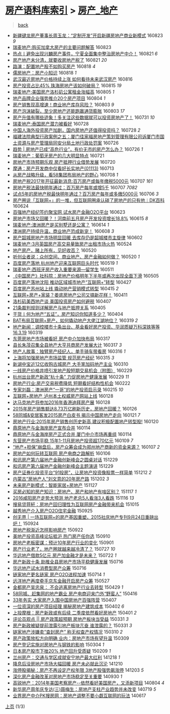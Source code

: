 [房产语料库索引](../../README.md)  > [房产_地产](房产_地产.md)
====
> [back](../README.md)

- [新疆键龙房产董事长周玉龙：“定制开发”开启新疆房地产商业新模式](http://jkwz.applinzi.com/ittc/6869596132610671620.html#%E6%96%B0%E7%96%86%E9%94%AE%E9%BE%99%E6%88%BF%E4%BA%A7%E8%91%A3%E4%BA%8B%E9%95%BF%E5%91%A8%E7%8E%89%E9%BE%99%EF%BC%9A%E2%80%9C%E5%AE%9A%E5%88%B6%E5%BC%80%E5%8F%91%E2%80%9D%E5%BC%80%E5%90%AF%E6%96%B0%E7%96%86%E6%88%BF%E5%9C%B0%E4%BA%A7%E5%95%86%E4%B8%9A%E6%96%B0%E6%A8%A1%E5%BC%8F) 160823 *9* 
- [瑞麦地产:购买加拿大房产的主要问题解答](http://jkwz.applinzi.com/ittc/6869561598703830020.html#%E7%91%9E%E9%BA%A6%E5%9C%B0%E4%BA%A7%3A%E8%B4%AD%E4%B9%B0%E5%8A%A0%E6%8B%BF%E5%A4%A7%E6%88%BF%E4%BA%A7%E7%9A%84%E4%B8%BB%E8%A6%81%E9%97%AE%E9%A2%98%E8%A7%A3%E7%AD%94) 160823  
- [热点丨避免出现兴麟房产事件，宁夏全面集中整治房地产中介！](http://jkwz.applinzi.com/ittc/6868951734801662980.html#%E7%83%AD%E7%82%B9%E4%B8%A8%E9%81%BF%E5%85%8D%E5%87%BA%E7%8E%B0%E5%85%B4%E9%BA%9F%E6%88%BF%E4%BA%A7%E4%BA%8B%E4%BB%B6%EF%BC%8C%E5%AE%81%E5%A4%8F%E5%85%A8%E9%9D%A2%E9%9B%86%E4%B8%AD%E6%95%B4%E6%B2%BB%E6%88%BF%E5%9C%B0%E4%BA%A7%E4%B8%AD%E4%BB%8B%EF%BC%81) 160821 *6* 
- [房产地产未分清，就要收房地产税了](http://jkwz.applinzi.com/ittc/6868841533599646724.html#%E6%88%BF%E4%BA%A7%E5%9C%B0%E4%BA%A7%E6%9C%AA%E5%88%86%E6%B8%85%EF%BC%8C%E5%B0%B1%E8%A6%81%E6%94%B6%E6%88%BF%E5%9C%B0%E4%BA%A7%E7%A8%8E%E4%BA%86) 160821 *20* 
- [路演：配置地产股不如购买房产](http://jkwz.applinzi.com/ittc/6867730247172228101.html#%E8%B7%AF%E6%BC%94%EF%BC%9A%E9%85%8D%E7%BD%AE%E5%9C%B0%E4%BA%A7%E8%82%A1%E4%B8%8D%E5%A6%82%E8%B4%AD%E4%B9%B0%E6%88%BF%E4%BA%A7) 160818 *4* 
- [儒房地产：房产小知识](http://jkwz.applinzi.com/ittc/6867651877990302725.html#%E5%84%92%E6%88%BF%E5%9C%B0%E4%BA%A7%EF%BC%9A%E6%88%BF%E4%BA%A7%E5%B0%8F%E7%9F%A5%E8%AF%86) 160818 *1* 
- [武汉最近房地产价格持续上涨  如何看待未来武汉房产](http://jkwz.applinzi.com/ittc/6867015213198607364.html#%E6%AD%A6%E6%B1%89%E6%9C%80%E8%BF%91%E6%88%BF%E5%9C%B0%E4%BA%A7%E4%BB%B7%E6%A0%BC%E6%8C%81%E7%BB%AD%E4%B8%8A%E6%B6%A8++%E5%A6%82%E4%BD%95%E7%9C%8B%E5%BE%85%E6%9C%AA%E6%9D%A5%E6%AD%A6%E6%B1%89%E6%88%BF%E4%BA%A7) 160816  
- [房产投资占比45% 珠海房地产该如何破局？](http://jkwz.applinzi.com/ittc/6866553922998764548.html#%E6%88%BF%E4%BA%A7%E6%8A%95%E8%B5%84%E5%8D%A0%E6%AF%9445%25+%E7%8F%A0%E6%B5%B7%E6%88%BF%E5%9C%B0%E4%BA%A7%E8%AF%A5%E5%A6%82%E4%BD%95%E7%A0%B4%E5%B1%80%EF%BC%9F) 160815 *19* 
- [瑞麦地产:美国房产洛杉矶公寓租金涨幅高](http://jkwz.applinzi.com/ittc/6862919932773401604.html#%E7%91%9E%E9%BA%A6%E5%9C%B0%E4%BA%A7%3A%E7%BE%8E%E5%9B%BD%E6%88%BF%E4%BA%A7%E6%B4%9B%E6%9D%89%E7%9F%B6%E5%85%AC%E5%AF%93%E7%A7%9F%E9%87%91%E6%B6%A8%E5%B9%85%E9%AB%98) 160805 *1* 
- [地产品牌企业强势推介20个房产项目](http://jkwz.applinzi.com/ittc/6862537859524985861.html#%E5%9C%B0%E4%BA%A7%E5%93%81%E7%89%8C%E4%BC%81%E4%B8%9A%E5%BC%BA%E5%8A%BF%E6%8E%A8%E4%BB%8B20%E4%B8%AA%E6%88%BF%E4%BA%A7%E9%A1%B9%E7%9B%AE) 160804 *1* 
- [房产销售现高增速！商业地产库存风险？](http://jkwz.applinzi.com/ittc/6862191958587606021.html#%E6%88%BF%E4%BA%A7%E9%94%80%E5%94%AE%E7%8E%B0%E9%AB%98%E5%A2%9E%E9%80%9F%EF%BC%81%E5%95%86%E4%B8%9A%E5%9C%B0%E4%BA%A7%E5%BA%93%E5%AD%98%E9%A3%8E%E9%99%A9%EF%BC%9F) 160803 *9* 
- [房产泡沫破裂，至少房地产还能跑赢通货膨胀](http://jkwz.applinzi.com/ittc/6861805142294397957.html#%E6%88%BF%E4%BA%A7%E6%B3%A1%E6%B2%AB%E7%A0%B4%E8%A3%82%EF%BC%8C%E8%87%B3%E5%B0%91%E6%88%BF%E5%9C%B0%E4%BA%A7%E8%BF%98%E8%83%BD%E8%B7%91%E8%B5%A2%E9%80%9A%E8%B4%A7%E8%86%A8%E8%83%80) 160803 *17* 
- [房产升值有哪些迹象！多关注这些数据就可以投资房地产了！](http://jkwz.applinzi.com/ittc/6860945675797398532.html#%E6%88%BF%E4%BA%A7%E5%8D%87%E5%80%BC%E6%9C%89%E5%93%AA%E4%BA%9B%E8%BF%B9%E8%B1%A1%EF%BC%81%E5%A4%9A%E5%85%B3%E6%B3%A8%E8%BF%99%E4%BA%9B%E6%95%B0%E6%8D%AE%E5%B0%B1%E5%8F%AF%E4%BB%A5%E6%8A%95%E8%B5%84%E6%88%BF%E5%9C%B0%E4%BA%A7%E4%BA%86%EF%BC%81) 160731 *10* 
- [瑞麦地产:泰国房产潜力被看好](http://jkwz.applinzi.com/ittc/6859915302133040133.html#%E7%91%9E%E9%BA%A6%E5%9C%B0%E4%BA%A7%3A%E6%B3%B0%E5%9B%BD%E6%88%BF%E4%BA%A7%E6%BD%9C%E5%8A%9B%E8%A2%AB%E7%9C%8B%E5%A5%BD) 160728  
- [中国人海外投资房产加剧，国内房地产还值得投资吗？](http://jkwz.applinzi.com/ittc/6859857188994155524.html#%E4%B8%AD%E5%9B%BD%E4%BA%BA%E6%B5%B7%E5%A4%96%E6%8A%95%E8%B5%84%E6%88%BF%E4%BA%A7%E5%8A%A0%E5%89%A7%EF%BC%8C%E5%9B%BD%E5%86%85%E6%88%BF%E5%9C%B0%E4%BA%A7%E8%BF%98%E5%80%BC%E5%BE%97%E6%8A%95%E8%B5%84%E5%90%97%EF%BC%9F) 160728 *2* 
- [福建法院典型行政案例之五：厦门佳家福房地产策划管理有限公司诉厦门市国土资源与房产管理局同安分局土地行政处罚案](http://jkwz.applinzi.com/ittc/6859226351248344068.html#%E7%A6%8F%E5%BB%BA%E6%B3%95%E9%99%A2%E5%85%B8%E5%9E%8B%E8%A1%8C%E6%94%BF%E6%A1%88%E4%BE%8B%E4%B9%8B%E4%BA%94%EF%BC%9A%E5%8E%A6%E9%97%A8%E4%BD%B3%E5%AE%B6%E7%A6%8F%E6%88%BF%E5%9C%B0%E4%BA%A7%E7%AD%96%E5%88%92%E7%AE%A1%E7%90%86%E6%9C%89%E9%99%90%E5%85%AC%E5%8F%B8%E8%AF%89%E5%8E%A6%E9%97%A8%E5%B8%82%E5%9B%BD%E5%9C%9F%E8%B5%84%E6%BA%90%E4%B8%8E%E6%88%BF%E4%BA%A7%E7%AE%A1%E7%90%86%E5%B1%80%E5%90%8C%E5%AE%89%E5%88%86%E5%B1%80%E5%9C%9F%E5%9C%B0%E8%A1%8C%E6%94%BF%E5%A4%84%E7%BD%9A%E6%A1%88) 160726  
- [趋势 | 房地产已成“高危行业”，有价无市的房产怎么办？](http://jkwz.applinzi.com/ittc/6859050534849479684.html#%E8%B6%8B%E5%8A%BF+%7C+%E6%88%BF%E5%9C%B0%E4%BA%A7%E5%B7%B2%E6%88%90%E2%80%9C%E9%AB%98%E5%8D%B1%E8%A1%8C%E4%B8%9A%E2%80%9D%EF%BC%8C%E6%9C%89%E4%BB%B7%E6%97%A0%E5%B8%82%E7%9A%84%E6%88%BF%E4%BA%A7%E6%80%8E%E4%B9%88%E5%8A%9E%EF%BC%9F) 160726 *1* 
- [瑞麦地产：葡萄牙房产的几大明显特点](http://jkwz.applinzi.com/ittc/6857348952759993349.html#%E7%91%9E%E9%BA%A6%E5%9C%B0%E4%BA%A7%EF%BC%9A%E8%91%A1%E8%90%84%E7%89%99%E6%88%BF%E4%BA%A7%E7%9A%84%E5%87%A0%E5%A4%A7%E6%98%8E%E6%98%BE%E7%89%B9%E7%82%B9) 160721  
- [房地产市场预期乐观 房产抵押行业借势发展](http://jkwz.applinzi.com/ittc/6856966563978281988.html#%E6%88%BF%E5%9C%B0%E4%BA%A7%E5%B8%82%E5%9C%BA%E9%A2%84%E6%9C%9F%E4%B9%90%E8%A7%82+%E6%88%BF%E4%BA%A7%E6%8A%B5%E6%8A%BC%E8%A1%8C%E4%B8%9A%E5%80%9F%E5%8A%BF%E5%8F%91%E5%B1%95) 160720  
- [摩通：房产开发商中仅看好长实地产(01113)](http://jkwz.applinzi.com/ittc/6854395792240149508.html#%E6%91%A9%E9%80%9A%EF%BC%9A%E6%88%BF%E4%BA%A7%E5%BC%80%E5%8F%91%E5%95%86%E4%B8%AD%E4%BB%85%E7%9C%8B%E5%A5%BD%E9%95%BF%E5%AE%9E%E5%9C%B0%E4%BA%A7%2801113%29) 160713  
- [从房产战略升级，看58集团布局地产的野心](http://jkwz.applinzi.com/ittc/6852590426426704900.html#%E4%BB%8E%E6%88%BF%E4%BA%A7%E6%88%98%E7%95%A5%E5%8D%87%E7%BA%A7%EF%BC%8C%E7%9C%8B58%E9%9B%86%E5%9B%A2%E5%B8%83%E5%B1%80%E5%9C%B0%E4%BA%A7%E7%9A%84%E9%87%8E%E5%BF%83) 160708 *1* 
- [房地产税2017年开征最新消息:百万房产或每年缴税5000元](http://jkwz.applinzi.com/ittc/6852067066328384516.html#%E6%88%BF%E5%9C%B0%E4%BA%A7%E7%A8%8E2017%E5%B9%B4%E5%BC%80%E5%BE%81%E6%9C%80%E6%96%B0%E6%B6%88%E6%81%AF%3A%E7%99%BE%E4%B8%87%E6%88%BF%E4%BA%A7%E6%88%96%E6%AF%8F%E5%B9%B4%E7%BC%B4%E7%A8%8E5000%E5%85%83) 160707 *161* 
- [房地产税法最快明年通过：百万房产每年或增5千](http://jkwz.applinzi.com/ittc/6851980264959640580.html#%E6%88%BF%E5%9C%B0%E4%BA%A7%E7%A8%8E%E6%B3%95%E6%9C%80%E5%BF%AB%E6%98%8E%E5%B9%B4%E9%80%9A%E8%BF%87%EF%BC%9A%E7%99%BE%E4%B8%87%E6%88%BF%E4%BA%A7%E6%AF%8F%E5%B9%B4%E6%88%96%E5%A2%9E5%E5%8D%83) 160707 *7082* 
- [试点5年的房地产税最快明年通过？百万房产每年或多缴5000元](http://jkwz.applinzi.com/ittc/6851798277036704772.html#%E8%AF%95%E7%82%B95%E5%B9%B4%E7%9A%84%E6%88%BF%E5%9C%B0%E4%BA%A7%E7%A8%8E%E6%9C%80%E5%BF%AB%E6%98%8E%E5%B9%B4%E9%80%9A%E8%BF%87%EF%BC%9F%E7%99%BE%E4%B8%87%E6%88%BF%E4%BA%A7%E6%AF%8F%E5%B9%B4%E6%88%96%E5%A4%9A%E7%BC%B45000%E5%85%83) 160706 *3* 
- [房产圈说「互联网+」的一堆，但互联网圈承认碰了房地产的只有他︱DK百科](http://jkwz.applinzi.com/ittc/6847208511997740036.html#%E6%88%BF%E4%BA%A7%E5%9C%88%E8%AF%B4%E3%80%8C%E4%BA%92%E8%81%94%E7%BD%91%2B%E3%80%8D%E7%9A%84%E4%B8%80%E5%A0%86%EF%BC%8C%E4%BD%86%E4%BA%92%E8%81%94%E7%BD%91%E5%9C%88%E6%89%BF%E8%AE%A4%E7%A2%B0%E4%BA%86%E6%88%BF%E5%9C%B0%E4%BA%A7%E7%9A%84%E5%8F%AA%E6%9C%89%E4%BB%96%EF%B8%B1DK%E7%99%BE%E7%A7%91) 160624  
- [百强地产经纪签约聚宝网 试水房产金融O2O平台](http://jkwz.applinzi.com/ittc/6846955517221798916.html#%E7%99%BE%E5%BC%BA%E5%9C%B0%E4%BA%A7%E7%BB%8F%E7%BA%AA%E7%AD%BE%E7%BA%A6%E8%81%9A%E5%AE%9D%E7%BD%91+%E8%AF%95%E6%B0%B4%E6%88%BF%E4%BA%A7%E9%87%91%E8%9E%8DO2O%E5%B9%B3%E5%8F%B0) 160623  
- [房地产市场又回暖？！河南前五月房产开发投资增长18.8%](http://jkwz.applinzi.com/ittc/6844006916619240453.html#%E6%88%BF%E5%9C%B0%E4%BA%A7%E5%B8%82%E5%9C%BA%E5%8F%88%E5%9B%9E%E6%9A%96%EF%BC%9F%EF%BC%81%E6%B2%B3%E5%8D%97%E5%89%8D%E4%BA%94%E6%9C%88%E6%88%BF%E4%BA%A7%E5%BC%80%E5%8F%91%E6%8A%95%E8%B5%84%E5%A2%9E%E9%95%BF18.8%25) 160615 *8* 
- [瑞麦地产:澳洲房产是买别墅还是公寓？](http://jkwz.applinzi.com/ittc/6843535695028962309.html#%E7%91%9E%E9%BA%A6%E5%9C%B0%E4%BA%A7%3A%E6%BE%B3%E6%B4%B2%E6%88%BF%E4%BA%A7%E6%98%AF%E4%B9%B0%E5%88%AB%E5%A2%85%E8%BF%98%E6%98%AF%E5%85%AC%E5%AF%93%EF%BC%9F) 160614 *1* 
- [澳洲房产持续升温，商业地产恐成新宠！](http://jkwz.applinzi.com/ittc/6841280991897060357.html#%E6%BE%B3%E6%B4%B2%E6%88%BF%E4%BA%A7%E6%8C%81%E7%BB%AD%E5%8D%87%E6%B8%A9%EF%BC%8C%E5%95%86%E4%B8%9A%E5%9C%B0%E4%BA%A7%E6%81%90%E6%88%90%E6%96%B0%E5%AE%A0%EF%BC%81) 160608 *3* 
- [房产韶城房地产市场明显回暖 去库存仍是韶城楼市主旋律](http://jkwz.applinzi.com/ittc/6839173975477060613.html#%E6%88%BF%E4%BA%A7%E9%9F%B6%E5%9F%8E%E6%88%BF%E5%9C%B0%E4%BA%A7%E5%B8%82%E5%9C%BA%E6%98%8E%E6%98%BE%E5%9B%9E%E6%9A%96+%E5%8E%BB%E5%BA%93%E5%AD%98%E4%BB%8D%E6%98%AF%E9%9F%B6%E5%9F%8E%E6%A5%BC%E5%B8%82%E4%B8%BB%E6%97%8B%E5%BE%8B) 160602  
- [瑞麦地产:3月英国房产高交易量致房产出租市场火热](http://jkwz.applinzi.com/ittc/6835743978565403652.html#%E7%91%9E%E9%BA%A6%E5%9C%B0%E4%BA%A7%3A3%E6%9C%88%E8%8B%B1%E5%9B%BD%E6%88%BF%E4%BA%A7%E9%AB%98%E4%BA%A4%E6%98%93%E9%87%8F%E8%87%B4%E6%88%BF%E4%BA%A7%E5%87%BA%E7%A7%9F%E5%B8%82%E5%9C%BA%E7%81%AB%E7%83%AD) 160524  
- [地产房产，赌上所有，见好收否？](http://jkwz.applinzi.com/ittc/6834331709889577988.html#%E5%9C%B0%E4%BA%A7%E6%88%BF%E4%BA%A7%EF%BC%8C%E8%B5%8C%E4%B8%8A%E6%89%80%E6%9C%89%EF%BC%8C%E8%A7%81%E5%A5%BD%E6%94%B6%E5%90%A6%EF%BC%9F) 160520  
- [听创业者说：众创空间、商业地产、房产金融如何做？](http://jkwz.applinzi.com/ittc/6834271206324569093.html#%E5%90%AC%E5%88%9B%E4%B8%9A%E8%80%85%E8%AF%B4%EF%BC%9A%E4%BC%97%E5%88%9B%E7%A9%BA%E9%97%B4%E3%80%81%E5%95%86%E4%B8%9A%E5%9C%B0%E4%BA%A7%E3%80%81%E6%88%BF%E4%BA%A7%E9%87%91%E8%9E%8D%E5%A6%82%E4%BD%95%E5%81%9A%EF%BC%9F) 160520 *1* 
- [百度房产落地 杭州地产迎来互联网巨头时代](http://jkwz.applinzi.com/ittc/6833990053399102468.html#%E7%99%BE%E5%BA%A6%E6%88%BF%E4%BA%A7%E8%90%BD%E5%9C%B0+%E6%9D%AD%E5%B7%9E%E5%9C%B0%E4%BA%A7%E8%BF%8E%E6%9D%A5%E4%BA%92%E8%81%94%E7%BD%91%E5%B7%A8%E5%A4%B4%E6%97%B6%E4%BB%A3) 160519 *1* 
- [瑞麦地产:西班牙房产收入重要来源—留学生](http://jkwz.applinzi.com/ittc/6830956442018120709.html#%E7%91%9E%E9%BA%A6%E5%9C%B0%E4%BA%A7%3A%E8%A5%BF%E7%8F%AD%E7%89%99%E6%88%BF%E4%BA%A7%E6%94%B6%E5%85%A5%E9%87%8D%E8%A6%81%E6%9D%A5%E6%BA%90%E2%80%94%E7%95%99%E5%AD%A6%E7%94%9F) 160511  
- [《中国房产》社科院：房地产价格明年下半年或再次出现全面下滑](http://jkwz.applinzi.com/ittc/6828692074295460869.html#%E3%80%8A%E4%B8%AD%E5%9B%BD%E6%88%BF%E4%BA%A7%E3%80%8B%E7%A4%BE%E7%A7%91%E9%99%A2%EF%BC%9A%E6%88%BF%E5%9C%B0%E4%BA%A7%E4%BB%B7%E6%A0%BC%E6%98%8E%E5%B9%B4%E4%B8%8B%E5%8D%8A%E5%B9%B4%E6%88%96%E5%86%8D%E6%AC%A1%E5%87%BA%E7%8E%B0%E5%85%A8%E9%9D%A2%E4%B8%8B%E6%BB%91) 160505  
- [百度房产落地沈阳 推动区域城市地产“互联网+”转型](http://jkwz.applinzi.com/ittc/6825835529681519620.html#%E7%99%BE%E5%BA%A6%E6%88%BF%E4%BA%A7%E8%90%BD%E5%9C%B0%E6%B2%88%E9%98%B3+%E6%8E%A8%E5%8A%A8%E5%8C%BA%E5%9F%9F%E5%9F%8E%E5%B8%82%E5%9C%B0%E4%BA%A7%E2%80%9C%E4%BA%92%E8%81%94%E7%BD%91%2B%E2%80%9D%E8%BD%AC%E5%9E%8B) 160427  
- [百度房产苏州站上线 撬动地产营销模式转型](http://jkwz.applinzi.com/ittc/6821253014002074628.html#%E7%99%BE%E5%BA%A6%E6%88%BF%E4%BA%A7%E8%8B%8F%E5%B7%9E%E7%AB%99%E4%B8%8A%E7%BA%BF+%E6%92%AC%E5%8A%A8%E5%9C%B0%E4%BA%A7%E8%90%A5%E9%94%80%E6%A8%A1%E5%BC%8F%E8%BD%AC%E5%9E%8B) 160415 *2* 
- [互联网+房产+家装？娄底房地产公司又搞新花样！](http://jkwz.applinzi.com/ittc/6819782275407283205.html#%E4%BA%92%E8%81%94%E7%BD%91%2B%E6%88%BF%E4%BA%A7%2B%E5%AE%B6%E8%A3%85%EF%BC%9F%E5%A8%84%E5%BA%95%E6%88%BF%E5%9C%B0%E4%BA%A7%E5%85%AC%E5%8F%B8%E5%8F%88%E6%90%9E%E6%96%B0%E8%8A%B1%E6%A0%B7%EF%BC%81) 160411  
- [洛杉矶美西地产谈 美国投资房产如何避税](http://jkwz.applinzi.com/ittc/6818261224332461061.html#%E6%B4%9B%E6%9D%89%E7%9F%B6%E7%BE%8E%E8%A5%BF%E5%9C%B0%E4%BA%A7%E8%B0%88+%E7%BE%8E%E5%9B%BD%E6%8A%95%E8%B5%84%E6%88%BF%E4%BA%A7%E5%A6%82%E4%BD%95%E9%81%BF%E7%A8%8E) 160407  
- [21条裁判规则详解房产与地产抵押关系](http://jkwz.applinzi.com/ittc/6817675163214545925.html#21%E6%9D%A1%E8%A3%81%E5%88%A4%E8%A7%84%E5%88%99%E8%AF%A6%E8%A7%A3%E6%88%BF%E4%BA%A7%E4%B8%8E%E5%9C%B0%E4%BA%A7%E6%8A%B5%E6%8A%BC%E5%85%B3%E7%B3%BB) 160405  
- [干货丨何为地产“五证”，房产知识你知道多少？](http://jkwz.applinzi.com/ittc/6817197413924078597.html#%E5%B9%B2%E8%B4%A7%E4%B8%A8%E4%BD%95%E4%B8%BA%E5%9C%B0%E4%BA%A7%E2%80%9C%E4%BA%94%E8%AF%81%E2%80%9D%EF%BC%8C%E6%88%BF%E4%BA%A7%E7%9F%A5%E8%AF%86%E4%BD%A0%E7%9F%A5%E9%81%93%E5%A4%9A%E5%B0%91%EF%BC%9F) 160404  
- [BAT布局互联网+房产，如何撬动地产大佬江湖地位？](http://jkwz.applinzi.com/ittc/6811406533329945604.html#BAT%E5%B8%83%E5%B1%80%E4%BA%92%E8%81%94%E7%BD%91%2B%E6%88%BF%E4%BA%A7%EF%BC%8C%E5%A6%82%E4%BD%95%E6%92%AC%E5%8A%A8%E5%9C%B0%E4%BA%A7%E5%A4%A7%E4%BD%AC%E6%B1%9F%E6%B9%96%E5%9C%B0%E4%BD%8D%EF%BC%9F) 160319 *2* 
- [地产新闻：调控楼市十条出台、基金看好房产投资、华润质疑万科深铁等等16.3.19](http://jkwz.applinzi.com/ittc/6811211559162348548.html#%E5%9C%B0%E4%BA%A7%E6%96%B0%E9%97%BB%EF%BC%9A%E8%B0%83%E6%8E%A7%E6%A5%BC%E5%B8%82%E5%8D%81%E6%9D%A1%E5%87%BA%E5%8F%B0%E3%80%81%E5%9F%BA%E9%87%91%E7%9C%8B%E5%A5%BD%E6%88%BF%E4%BA%A7%E6%8A%95%E8%B5%84%E3%80%81%E5%8D%8E%E6%B6%A6%E8%B4%A8%E7%96%91%E4%B8%87%E7%A7%91%E6%B7%B1%E9%93%81%E7%AD%89%E7%AD%8916.3.19) 160319  
- [东莞房地产市场被看好 房产中介加快布局](http://jkwz.applinzi.com/ittc/6810594480151331844.html#%E4%B8%9C%E8%8E%9E%E6%88%BF%E5%9C%B0%E4%BA%A7%E5%B8%82%E5%9C%BA%E8%A2%AB%E7%9C%8B%E5%A5%BD+%E6%88%BF%E4%BA%A7%E4%B8%AD%E4%BB%8B%E5%8A%A0%E5%BF%AB%E5%B8%83%E5%B1%80) 160317  
- [县长朱茂召集全县地产大亨共商房产发展大计](http://jkwz.applinzi.com/ittc/6810585289386886149.html#%E5%8E%BF%E9%95%BF%E6%9C%B1%E8%8C%82%E5%8F%AC%E9%9B%86%E5%85%A8%E5%8E%BF%E5%9C%B0%E4%BA%A7%E5%A4%A7%E4%BA%A8%E5%85%B1%E5%95%86%E6%88%BF%E4%BA%A7%E5%8F%91%E5%B1%95%E5%A4%A7%E8%AE%A1) 160317 *3* 
- [地产人故事：独臂房产经纪人，单手骑车带看房](http://jkwz.applinzi.com/ittc/6810138447201174533.html#%E5%9C%B0%E4%BA%A7%E4%BA%BA%E6%95%85%E4%BA%8B%EF%BC%9A%E7%8B%AC%E8%87%82%E6%88%BF%E4%BA%A7%E7%BB%8F%E7%BA%AA%E4%BA%BA%EF%BC%8C%E5%8D%95%E6%89%8B%E9%AA%91%E8%BD%A6%E5%B8%A6%E7%9C%8B%E6%88%BF) 160316 *1* 
- [上海将加强房地产市场监管 规范房产经纪](http://jkwz.applinzi.com/ittc/6809733800787461124.html#%E4%B8%8A%E6%B5%B7%E5%B0%86%E5%8A%A0%E5%BC%BA%E6%88%BF%E5%9C%B0%E4%BA%A7%E5%B8%82%E5%9C%BA%E7%9B%91%E7%AE%A1+%E8%A7%84%E8%8C%83%E6%88%BF%E4%BA%A7%E7%BB%8F%E7%BA%AA) 160315 *3* 
- [新湖中宝近12亿收购古城房产 大手笔加码地产主业](http://jkwz.applinzi.com/ittc/6807984864116605957.html#%E6%96%B0%E6%B9%96%E4%B8%AD%E5%AE%9D%E8%BF%9112%E4%BA%BF%E6%94%B6%E8%B4%AD%E5%8F%A4%E5%9F%8E%E6%88%BF%E4%BA%A7+%E5%A4%A7%E6%89%8B%E7%AC%94%E5%8A%A0%E7%A0%81%E5%9C%B0%E4%BA%A7%E4%B8%BB%E4%B8%9A) 160310  
- [一线房产价格井喷引发地产股短期交易机会（附图）](http://jkwz.applinzi.com/ittc/6804266656020825092.html#%E4%B8%80%E7%BA%BF%E6%88%BF%E4%BA%A7%E4%BB%B7%E6%A0%BC%E4%BA%95%E5%96%B7%E5%BC%95%E5%8F%91%E5%9C%B0%E4%BA%A7%E8%82%A1%E7%9F%AD%E6%9C%9F%E4%BA%A4%E6%98%93%E6%9C%BA%E4%BC%9A%EF%BC%88%E9%99%84%E5%9B%BE%EF%BC%89) 160229  
- [杭州出台房产新政“杭十条” 力促房地产健康发展](http://jkwz.applinzi.com/ittc/6804260842124084229.html#%E6%9D%AD%E5%B7%9E%E5%87%BA%E5%8F%B0%E6%88%BF%E4%BA%A7%E6%96%B0%E6%94%BF%E2%80%9C%E6%9D%AD%E5%8D%81%E6%9D%A1%E2%80%9D+%E5%8A%9B%E4%BF%83%E6%88%BF%E5%9C%B0%E4%BA%A7%E5%81%A5%E5%BA%B7%E5%8F%91%E5%B1%95) 160229 *11* 
- [房地产行业:房产交易税费降低 短期看好结构性机会](http://jkwz.applinzi.com/ittc/6801716308844479492.html#%E6%88%BF%E5%9C%B0%E4%BA%A7%E8%A1%8C%E4%B8%9A%3A%E6%88%BF%E4%BA%A7%E4%BA%A4%E6%98%93%E7%A8%8E%E8%B4%B9%E9%99%8D%E4%BD%8E+%E7%9F%AD%E6%9C%9F%E7%9C%8B%E5%A5%BD%E7%BB%93%E6%9E%84%E6%80%A7%E6%9C%BA%E4%BC%9A) 160222  
- [专家刘磊：澳洲房产“一哥”的地产投资启示录](http://jkwz.applinzi.com/ittc/6798992854076621829.html#%E4%B8%93%E5%AE%B6%E5%88%98%E7%A3%8A%EF%BC%9A%E6%BE%B3%E6%B4%B2%E6%88%BF%E4%BA%A7%E2%80%9C%E4%B8%80%E5%93%A5%E2%80%9D%E7%9A%84%E5%9C%B0%E4%BA%A7%E6%8A%95%E8%B5%84%E5%90%AF%E7%A4%BA%E5%BD%95) 160215 *10* 
- [互联网+房地产 泸州本土权威房产网站上线](http://jkwz.applinzi.com/ittc/6792418246997312516.html#%E4%BA%92%E8%81%94%E7%BD%91%2B%E6%88%BF%E5%9C%B0%E4%BA%A7+%E6%B3%B8%E5%B7%9E%E6%9C%AC%E5%9C%9F%E6%9D%83%E5%A8%81%E6%88%BF%E4%BA%A7%E7%BD%91%E7%AB%99%E4%B8%8A%E7%BA%BF) 160128  
- [达马克地产将参加2016年香港迪拜房产展](http://jkwz.applinzi.com/ittc/6792306099885704196.html#%E8%BE%BE%E9%A9%AC%E5%85%8B%E5%9C%B0%E4%BA%A7%E5%B0%86%E5%8F%82%E5%8A%A02016%E5%B9%B4%E9%A6%99%E6%B8%AF%E8%BF%AA%E6%8B%9C%E6%88%BF%E4%BA%A7%E5%B1%95) 160128  
- [2015年房产销售额达8.73万亿刷新历史，房地产回暖？](http://jkwz.applinzi.com/ittc/6791553235315852293.html#2015%E5%B9%B4%E6%88%BF%E4%BA%A7%E9%94%80%E5%94%AE%E9%A2%9D%E8%BE%BE8.73%E4%B8%87%E4%BA%BF%E5%88%B7%E6%96%B0%E5%8E%86%E5%8F%B2%EF%BC%8C%E6%88%BF%E5%9C%B0%E4%BA%A7%E5%9B%9E%E6%9A%96%EF%BC%9F) 160126  
- [58同城&amp;安居客发2015房产白皮书 揭示中国房地产走向](http://jkwz.applinzi.com/ittc/6789717213246391301.html#58%E5%90%8C%E5%9F%8E%26amp%3B%E5%AE%89%E5%B1%85%E5%AE%A2%E5%8F%912015%E6%88%BF%E4%BA%A7%E7%99%BD%E7%9A%AE%E4%B9%A6+%E6%8F%AD%E7%A4%BA%E4%B8%AD%E5%9B%BD%E6%88%BF%E5%9C%B0%E4%BA%A7%E8%B5%B0%E5%90%91) 160121 *7* 
- [房地产行业:2015年房产销售创历史新高,建议积极配置地产转型股!](http://jkwz.applinzi.com/ittc/6789436467801752580.html#%E6%88%BF%E5%9C%B0%E4%BA%A7%E8%A1%8C%E4%B8%9A%3A2015%E5%B9%B4%E6%88%BF%E4%BA%A7%E9%94%80%E5%94%AE%E5%88%9B%E5%8E%86%E5%8F%B2%E6%96%B0%E9%AB%98%2C%E5%BB%BA%E8%AE%AE%E7%A7%AF%E6%9E%81%E9%85%8D%E7%BD%AE%E5%9C%B0%E4%BA%A7%E8%BD%AC%E5%9E%8B%E8%82%A1%21) 160120  
- [鼎原地产与金海岸房产宣布合并](http://jkwz.applinzi.com/ittc/6787185020963931140.html#%E9%BC%8E%E5%8E%9F%E5%9C%B0%E4%BA%A7%E4%B8%8E%E9%87%91%E6%B5%B7%E5%B2%B8%E6%88%BF%E4%BA%A7%E5%AE%A3%E5%B8%83%E5%90%88%E5%B9%B6) 160114  
- [鼎原地产与金海岸房产正式合并 厦门中介市场再重组](http://jkwz.applinzi.com/ittc/6787113176244159493.html#%E9%BC%8E%E5%8E%9F%E5%9C%B0%E4%BA%A7%E4%B8%8E%E9%87%91%E6%B5%B7%E5%B2%B8%E6%88%BF%E4%BA%A7%E6%AD%A3%E5%BC%8F%E5%90%88%E5%B9%B6+%E5%8E%A6%E9%97%A8%E4%B8%AD%E4%BB%8B%E5%B8%82%E5%9C%BA%E5%86%8D%E9%87%8D%E7%BB%84) 160114  
- [东营房产市场平稳 15年1-11月房地产投资超170亿元](http://jkwz.applinzi.com/ittc/6785251253349254149.html#%E4%B8%9C%E8%90%A5%E6%88%BF%E4%BA%A7%E5%B8%82%E5%9C%BA%E5%B9%B3%E7%A8%B3+15%E5%B9%B41-11%E6%9C%88%E6%88%BF%E5%9C%B0%E4%BA%A7%E6%8A%95%E8%B5%84%E8%B6%85170%E4%BA%BF%E5%85%83) 160109 *7* 
- [“地产+担保”崩盘后，房产众筹会成为郑州地产商新的资金来源？](http://jkwz.applinzi.com/ittc/6784503549811753988.html#%E2%80%9C%E5%9C%B0%E4%BA%A7%2B%E6%8B%85%E4%BF%9D%E2%80%9D%E5%B4%A9%E7%9B%98%E5%90%8E%EF%BC%8C%E6%88%BF%E4%BA%A7%E4%BC%97%E7%AD%B9%E4%BC%9A%E6%88%90%E4%B8%BA%E9%83%91%E5%B7%9E%E5%9C%B0%E4%BA%A7%E5%95%86%E6%96%B0%E7%9A%84%E8%B5%84%E9%87%91%E6%9D%A5%E6%BA%90%EF%BC%9F) 160107 *2* 
- [房地产如何玩转互联网 房产电商之路解析](http://jkwz.applinzi.com/ittc/6784222590881235972.html#%E6%88%BF%E5%9C%B0%E4%BA%A7%E5%A6%82%E4%BD%95%E7%8E%A9%E8%BD%AC%E4%BA%92%E8%81%94%E7%BD%91+%E6%88%BF%E4%BA%A7%E7%94%B5%E5%95%86%E4%B9%8B%E8%B7%AF%E8%A7%A3%E6%9E%90) 160106  
- [和讯房产第六届地产金融创新峰会之圆桌对话](http://jkwz.applinzi.com/ittc/6781332441608504324.html#%E5%92%8C%E8%AE%AF%E6%88%BF%E4%BA%A7%E7%AC%AC%E5%85%AD%E5%B1%8A%E5%9C%B0%E4%BA%A7%E9%87%91%E8%9E%8D%E5%88%9B%E6%96%B0%E5%B3%B0%E4%BC%9A%E4%B9%8B%E5%9C%86%E6%A1%8C%E5%AF%B9%E8%AF%9D) 151229  
- [和讯房产第六届地产金融创新峰会主题演讲](http://jkwz.applinzi.com/ittc/6781331940812784644.html#%E5%92%8C%E8%AE%AF%E6%88%BF%E4%BA%A7%E7%AC%AC%E5%85%AD%E5%B1%8A%E5%9C%B0%E4%BA%A7%E9%87%91%E8%9E%8D%E5%88%9B%E6%96%B0%E5%B3%B0%E4%BC%9A%E4%B8%BB%E9%A2%98%E6%BC%94%E8%AE%B2) 151229  
- [房产证券化投资平台“91投房”，让房地产投资像股票一样简单](http://jkwz.applinzi.com/ittc/6774871290309772292.html#%E6%88%BF%E4%BA%A7%E8%AF%81%E5%88%B8%E5%8C%96%E6%8A%95%E8%B5%84%E5%B9%B3%E5%8F%B0%E2%80%9C91%E6%8A%95%E6%88%BF%E2%80%9D%EF%BC%8C%E8%AE%A9%E6%88%BF%E5%9C%B0%E4%BA%A7%E6%8A%95%E8%B5%84%E5%83%8F%E8%82%A1%E7%A5%A8%E4%B8%80%E6%A0%B7%E7%AE%80%E5%8D%95) 151212 *2* 
- [内蒙古“房地产人”刘文意的20年房产路](http://jkwz.applinzi.com/ittc/6771073709406422020.html#%E5%86%85%E8%92%99%E5%8F%A4%E2%80%9C%E6%88%BF%E5%9C%B0%E4%BA%A7%E4%BA%BA%E2%80%9D%E5%88%98%E6%96%87%E6%84%8F%E7%9A%8420%E5%B9%B4%E6%88%BF%E4%BA%A7%E8%B7%AF) 151202 *3* 
- [未来房产新模式：智能家居+房地产](http://jkwz.applinzi.com/ittc/6769328043160241156.html#%E6%9C%AA%E6%9D%A5%E6%88%BF%E4%BA%A7%E6%96%B0%E6%A8%A1%E5%BC%8F%EF%BC%9A%E6%99%BA%E8%83%BD%E5%AE%B6%E5%B1%85%2B%E6%88%BF%E5%9C%B0%E4%BA%A7) 151127  
- [买房必知的房产知识：房地产、房产和地产有啥区别？](http://jkwz.applinzi.com/ittc/6765552994338997253.html#%E4%B9%B0%E6%88%BF%E5%BF%85%E7%9F%A5%E7%9A%84%E6%88%BF%E4%BA%A7%E7%9F%A5%E8%AF%86%EF%BC%9A%E6%88%BF%E5%9C%B0%E4%BA%A7%E3%80%81%E6%88%BF%E4%BA%A7%E5%92%8C%E5%9C%B0%E4%BA%A7%E6%9C%89%E5%95%A5%E5%8C%BA%E5%88%AB%EF%BC%9F) 151117 *1* 
- [2016咸阳房产走势大预测 地产老总5人看涨3人看跌](http://jkwz.applinzi.com/ittc/6765324554046276612.html#2016%E5%92%B8%E9%98%B3%E6%88%BF%E4%BA%A7%E8%B5%B0%E5%8A%BF%E5%A4%A7%E9%A2%84%E6%B5%8B+%E5%9C%B0%E4%BA%A7%E8%80%81%E6%80%BB5%E4%BA%BA%E7%9C%8B%E6%B6%A83%E4%BA%BA%E7%9C%8B%E8%B7%8C) 151116 *13* 
- [搜易贷蒋轩：房地产回归理性为互联网房产金融带来机会](http://jkwz.applinzi.com/ittc/6753469416349025284.html#%E6%90%9C%E6%98%93%E8%B4%B7%E8%92%8B%E8%BD%A9%EF%BC%9A%E6%88%BF%E5%9C%B0%E4%BA%A7%E5%9B%9E%E5%BD%92%E7%90%86%E6%80%A7%E4%B8%BA%E4%BA%92%E8%81%94%E7%BD%91%E6%88%BF%E4%BA%A7%E9%87%91%E8%9E%8D%E5%B8%A6%E6%9D%A5%E6%9C%BA%E4%BC%9A) 151015  
- [越秀地产介入房产O2O住宅金融](http://jkwz.applinzi.com/ittc/6745856011291247620.html#%E8%B6%8A%E7%A7%80%E5%9C%B0%E4%BA%A7%E4%BB%8B%E5%85%A5%E6%88%BF%E4%BA%A7O2O%E4%BD%8F%E5%AE%85%E9%87%91%E8%9E%8D) 150925  
- [创无界 | 一场互联网+的房产基因重塑，2015社庆地产专刊9月24日重磅出炉！](http://jkwz.applinzi.com/ittc/6745668943990899717.html#%E5%88%9B%E6%97%A0%E7%95%8C+%7C+%E4%B8%80%E5%9C%BA%E4%BA%92%E8%81%94%E7%BD%91%2B%E7%9A%84%E6%88%BF%E4%BA%A7%E5%9F%BA%E5%9B%A0%E9%87%8D%E5%A1%91%EF%BC%8C2015%E7%A4%BE%E5%BA%86%E5%9C%B0%E4%BA%A7%E4%B8%93%E5%88%8A9%E6%9C%8824%E6%97%A5%E9%87%8D%E7%A3%85%E5%87%BA%E7%82%89%EF%BC%81) 150924  
- [房地产税渐近怎样影响房产](http://jkwz.applinzi.com/ittc/6744774993793254404.html#%E6%88%BF%E5%9C%B0%E4%BA%A7%E7%A8%8E%E6%B8%90%E8%BF%91%E6%80%8E%E6%A0%B7%E5%BD%B1%E5%93%8D%E6%88%BF%E4%BA%A7) 150922  
- [美地产投资高峰论坛抵沪 热门房产任你选](http://jkwz.applinzi.com/ittc/6740469508121658372.html#%E7%BE%8E%E5%9C%B0%E4%BA%A7%E6%8A%95%E8%B5%84%E9%AB%98%E5%B3%B0%E8%AE%BA%E5%9D%9B%E6%8A%B5%E6%B2%AA+%E7%83%AD%E9%97%A8%E6%88%BF%E4%BA%A7%E4%BB%BB%E4%BD%A0%E9%80%89) 150910  
- [房地产老板密谋：预计10年房产行业的变化](http://jkwz.applinzi.com/ittc/6737086834829526021.html#%E6%88%BF%E5%9C%B0%E4%BA%A7%E8%80%81%E6%9D%BF%E5%AF%86%E8%B0%8B%EF%BC%9A%E9%A2%84%E8%AE%A110%E5%B9%B4%E6%88%BF%E4%BA%A7%E8%A1%8C%E4%B8%9A%E7%9A%84%E5%8F%98%E5%8C%96) 150901  
- [房产行业老了，地产圈就越来越冷清了？](http://jkwz.applinzi.com/ittc/547650611433236557.html#%E6%88%BF%E4%BA%A7%E8%A1%8C%E4%B8%9A%E8%80%81%E4%BA%86%EF%BC%8C%E5%9C%B0%E4%BA%A7%E5%9C%88%E5%B0%B1%E8%B6%8A%E6%9D%A5%E8%B6%8A%E5%86%B7%E6%B8%85%E4%BA%86%EF%BC%9F) 150727 *10* 
- [华远地产借款5亿元 房产加金融才是未来？](http://jkwz.applinzi.com/ittc/547650614973167685.html#%E5%8D%8E%E8%BF%9C%E5%9C%B0%E4%BA%A7%E5%80%9F%E6%AC%BE5%E4%BA%BF%E5%85%83+%E6%88%BF%E4%BA%A7%E5%8A%A0%E9%87%91%E8%9E%8D%E6%89%8D%E6%98%AF%E6%9C%AA%E6%9D%A5%EF%BC%9F) 150722 *1* 
- [房产新政十条 助推全县房地产市场平稳健康发展](http://jkwz.applinzi.com/ittc/547650611429527118.html#%E6%88%BF%E4%BA%A7%E6%96%B0%E6%94%BF%E5%8D%81%E6%9D%A1+%E5%8A%A9%E6%8E%A8%E5%85%A8%E5%8E%BF%E6%88%BF%E5%9C%B0%E4%BA%A7%E5%B8%82%E5%9C%BA%E5%B9%B3%E7%A8%B3%E5%81%A5%E5%BA%B7%E5%8F%91%E5%B1%95) 150716  
- [华远地产试水消费型房产众筹](http://jkwz.applinzi.com/ittc/547650615076863265.html#%E5%8D%8E%E8%BF%9C%E5%9C%B0%E4%BA%A7%E8%AF%95%E6%B0%B4%E6%B6%88%E8%B4%B9%E5%9E%8B%E6%88%BF%E4%BA%A7%E4%BC%97%E7%AD%B9) 150716  
- [链家地产更名链家 房产O2O进程加速](http://jkwz.applinzi.com/ittc/547650614980572133.html#%E9%93%BE%E5%AE%B6%E5%9C%B0%E4%BA%A7%E6%9B%B4%E5%90%8D%E9%93%BE%E5%AE%B6+%E6%88%BF%E4%BA%A7O2O%E8%BF%9B%E7%A8%8B%E5%8A%A0%E9%80%9F) 150714 *1* 
- [远洋地产再度牵手京东金融开启房产众筹](http://jkwz.applinzi.com/ittc/547650611414711088.html#%E8%BF%9C%E6%B4%8B%E5%9C%B0%E4%BA%A7%E5%86%8D%E5%BA%A6%E7%89%B5%E6%89%8B%E4%BA%AC%E4%B8%9C%E9%87%91%E8%9E%8D%E5%BC%80%E5%90%AF%E6%88%BF%E4%BA%A7%E4%BC%97%E7%AD%B9) 150527  
- [金都房产吴忠泉： 不会逃离房地产行业去转型](http://jkwz.applinzi.com/ittc/547650611408893727.html#%E9%87%91%E9%83%BD%E6%88%BF%E4%BA%A7%E5%90%B4%E5%BF%A0%E6%B3%89%EF%BC%9A+%E4%B8%8D%E4%BC%9A%E9%80%83%E7%A6%BB%E6%88%BF%E5%9C%B0%E4%BA%A7%E8%A1%8C%E4%B8%9A%E5%8E%BB%E8%BD%AC%E5%9E%8B) 150429 *1* 
- [58同城、赶集网的地产霸业 房产电商迎来门外“野蛮人”](http://jkwz.applinzi.com/ittc/547650611404696825.html#58%E5%90%8C%E5%9F%8E%E3%80%81%E8%B5%B6%E9%9B%86%E7%BD%91%E7%9A%84%E5%9C%B0%E4%BA%A7%E9%9C%B8%E4%B8%9A+%E6%88%BF%E4%BA%A7%E7%94%B5%E5%95%86%E8%BF%8E%E6%9D%A5%E9%97%A8%E5%A4%96%E2%80%9C%E9%87%8E%E8%9B%AE%E4%BA%BA%E2%80%9D) 150416  
- [33年务实 大家房产入围中国房地产百强阵营](http://jkwz.applinzi.com/ittc/547650611403066475.html#33%E5%B9%B4%E5%8A%A1%E5%AE%9E+%E5%A4%A7%E5%AE%B6%E6%88%BF%E4%BA%A7%E5%85%A5%E5%9B%B4%E4%B8%AD%E5%9B%BD%E6%88%BF%E5%9C%B0%E4%BA%A7%E7%99%BE%E5%BC%BA%E9%98%B5%E8%90%A5) 150407  
- [一位资深的房产项目经理 揭秘房地产建筑成本](http://jkwz.applinzi.com/ittc/547650611402018652.html#%E4%B8%80%E4%BD%8D%E8%B5%84%E6%B7%B1%E7%9A%84%E6%88%BF%E4%BA%A7%E9%A1%B9%E7%9B%AE%E7%BB%8F%E7%90%86+%E6%8F%AD%E7%A7%98%E6%88%BF%E5%9C%B0%E4%BA%A7%E5%BB%BA%E7%AD%91%E6%88%90%E6%9C%AC) 150402 *6* 
- [上投摩根：房产新政或有后续 二季度依然看好房地产](http://jkwz.applinzi.com/ittc/547650611404035214.html#%E4%B8%8A%E6%8A%95%E6%91%A9%E6%A0%B9%EF%BC%9A%E6%88%BF%E4%BA%A7%E6%96%B0%E6%94%BF%E6%88%96%E6%9C%89%E5%90%8E%E7%BB%AD+%E4%BA%8C%E5%AD%A3%E5%BA%A6%E4%BE%9D%E7%84%B6%E7%9C%8B%E5%A5%BD%E6%88%BF%E5%9C%B0%E4%BA%A7) 150401 *2* 
- [评论员观点 || 房产政策超预期 房地产板块当受益](http://jkwz.applinzi.com/ittc/547650611400716796.html#%E8%AF%84%E8%AE%BA%E5%91%98%E8%A7%82%E7%82%B9+%7C%7C+%E6%88%BF%E4%BA%A7%E6%94%BF%E7%AD%96%E8%B6%85%E9%A2%84%E6%9C%9F+%E6%88%BF%E5%9C%B0%E4%BA%A7%E6%9D%BF%E5%9D%97%E5%BD%93%E5%8F%97%E7%9B%8A) 150331 *3* 
- [房产新政被疑提前泄露引地产板块亢奋 谁泄露的？](http://jkwz.applinzi.com/ittc/547650611402776437.html#%E6%88%BF%E4%BA%A7%E6%96%B0%E6%94%BF%E8%A2%AB%E7%96%91%E6%8F%90%E5%89%8D%E6%B3%84%E9%9C%B2%E5%BC%95%E5%9C%B0%E4%BA%A7%E6%9D%BF%E5%9D%97%E4%BA%A2%E5%A5%8B+%E8%B0%81%E6%B3%84%E9%9C%B2%E7%9A%84%EF%BC%9F) 150331 *3* 
- [链家地产涉嫌卖“查封房产” 称无权查产权情况](http://jkwz.applinzi.com/ittc/547650611395477986.html#%E9%93%BE%E5%AE%B6%E5%9C%B0%E4%BA%A7%E6%B6%89%E5%AB%8C%E5%8D%96%E2%80%9C%E6%9F%A5%E5%B0%81%E6%88%BF%E4%BA%A7%E2%80%9D+%E7%A7%B0%E6%97%A0%E6%9D%83%E6%9F%A5%E4%BA%A7%E6%9D%83%E6%83%85%E5%86%B5) 150310 *2* 
- [房产政策放松方向明确 业内：房地产市场有望升温](http://jkwz.applinzi.com/ittc/547650611394937504.html#%E6%88%BF%E4%BA%A7%E6%94%BF%E7%AD%96%E6%94%BE%E6%9D%BE%E6%96%B9%E5%90%91%E6%98%8E%E7%A1%AE+%E4%B8%9A%E5%86%85%EF%BC%9A%E6%88%BF%E5%9C%B0%E4%BA%A7%E5%B8%82%E5%9C%BA%E6%9C%89%E6%9C%9B%E5%8D%87%E6%B8%A9) 150309  
- [房产登记实施对房地产与钢铁的影响](http://jkwz.applinzi.com/ittc/547650611395018466.html#%E6%88%BF%E4%BA%A7%E7%99%BB%E8%AE%B0%E5%AE%9E%E6%96%BD%E5%AF%B9%E6%88%BF%E5%9C%B0%E4%BA%A7%E4%B8%8E%E9%92%A2%E9%93%81%E7%9A%84%E5%BD%B1%E5%93%8D) 150304 *1* 
- [日本房产股市下挫20% 地产回升受质疑](http://jkwz.applinzi.com/ittc/547650611390902648.html#%E6%97%A5%E6%9C%AC%E6%88%BF%E4%BA%A7%E8%82%A1%E5%B8%82%E4%B8%8B%E6%8C%AB20%25+%E5%9C%B0%E4%BA%A7%E5%9B%9E%E5%8D%87%E5%8F%97%E8%B4%A8%E7%96%91) 150209 *1* 
- [兰州房产：交通与学区成就安宁地产最大红利](http://jkwz.applinzi.com/ittc/547650611381132529.html#%E5%85%B0%E5%B7%9E%E6%88%BF%E4%BA%A7%EF%BC%9A%E4%BA%A4%E9%80%9A%E4%B8%8E%E5%AD%A6%E5%8C%BA%E6%88%90%E5%B0%B1%E5%AE%89%E5%AE%81%E5%9C%B0%E4%BA%A7%E6%9C%80%E5%A4%A7%E7%BA%A2%E5%88%A9) 141218 *1* 
- [降息后没房地产市场大幅回暖 房产未必就此沉沦](http://jkwz.applinzi.com/ittc/547650611384615082.html#%E9%99%8D%E6%81%AF%E5%90%8E%E6%B2%A1%E6%88%BF%E5%9C%B0%E4%BA%A7%E5%B8%82%E5%9C%BA%E5%A4%A7%E5%B9%85%E5%9B%9E%E6%9A%96+%E6%88%BF%E4%BA%A7%E6%9C%AA%E5%BF%85%E5%B0%B1%E6%AD%A4%E6%B2%89%E6%B2%A6) 141210  
- [涨停股揭秘：房产不再设定产权年限 3地产股强势飙涨停](http://jkwz.applinzi.com/ittc/547650611381418411.html#%E6%B6%A8%E5%81%9C%E8%82%A1%E6%8F%AD%E7%A7%98%EF%BC%9A%E6%88%BF%E4%BA%A7%E4%B8%8D%E5%86%8D%E8%AE%BE%E5%AE%9A%E4%BA%A7%E6%9D%83%E5%B9%B4%E9%99%90+3%E5%9C%B0%E4%BA%A7%E8%82%A1%E5%BC%BA%E5%8A%BF%E9%A3%99%E6%B6%A8%E5%81%9C) 141203 *5* 
- [深化房产金融改革对房地产市场稳定至关重要](http://jkwz.applinzi.com/ittc/547650611376700168.html#%E6%B7%B1%E5%8C%96%E6%88%BF%E4%BA%A7%E9%87%91%E8%9E%8D%E6%94%B9%E9%9D%A9%E5%AF%B9%E6%88%BF%E5%9C%B0%E4%BA%A7%E5%B8%82%E5%9C%BA%E7%A8%B3%E5%AE%9A%E8%87%B3%E5%85%B3%E9%87%8D%E8%A6%81) 140930 *1* 
- [高锐地产：2014年美国考察房产--依然看好美国房产，又添新项目](http://jkwz.applinzi.com/ittc/547650611371381255.html#%E9%AB%98%E9%94%90%E5%9C%B0%E4%BA%A7%EF%BC%9A2014%E5%B9%B4%E7%BE%8E%E5%9B%BD%E8%80%83%E5%AF%9F%E6%88%BF%E4%BA%A7--%E4%BE%9D%E7%84%B6%E7%9C%8B%E5%A5%BD%E7%BE%8E%E5%9B%BD%E6%88%BF%E4%BA%A7%EF%BC%8C%E5%8F%88%E6%B7%BB%E6%96%B0%E9%A1%B9%E7%9B%AE) 140804 *4* 
- [新华房产周年庆专访(三)聂梅生：房地产支柱产业趋势并未改变](http://jkwz.applinzi.com/ittc/547650611369347875.html#%E6%96%B0%E5%8D%8E%E6%88%BF%E4%BA%A7%E5%91%A8%E5%B9%B4%E5%BA%86%E4%B8%93%E8%AE%BF%28%E4%B8%89%29%E8%81%82%E6%A2%85%E7%94%9F%EF%BC%9A%E6%88%BF%E5%9C%B0%E4%BA%A7%E6%94%AF%E6%9F%B1%E4%BA%A7%E4%B8%9A%E8%B6%8B%E5%8A%BF%E5%B9%B6%E6%9C%AA%E6%94%B9%E5%8F%98) 140719 *5* 
- [业界房产中介PK搜房网：房地产调整不要小觑互联网的玩法](http://jkwz.applinzi.com/ittc/547650611366676285.html#%E4%B8%9A%E7%95%8C%E6%88%BF%E4%BA%A7%E4%B8%AD%E4%BB%8BPK%E6%90%9C%E6%88%BF%E7%BD%91%EF%BC%9A%E6%88%BF%E5%9C%B0%E4%BA%A7%E8%B0%83%E6%95%B4%E4%B8%8D%E8%A6%81%E5%B0%8F%E8%A7%91%E4%BA%92%E8%81%94%E7%BD%91%E7%9A%84%E7%8E%A9%E6%B3%95) 140617  


 [上页](房产_地产2.md)           (1/3)